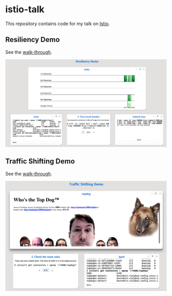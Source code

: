 # istio-talk

This repository contains code for my talk on [Istio].

## Resiliency Demo

See the [walk-through](resiliency/README.md).

![Resiliency Demo](resiliency_demo.png)

## Traffic Shifting Demo

See the [walk-through](trafficshifting/README.md).

![Traffic Shifting Demo](trafficshifting_demo.png)

[Istio]: https://istio.io/
